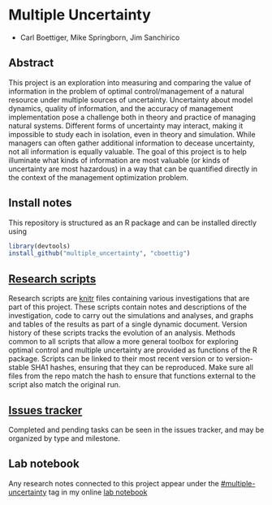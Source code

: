 Multiple Uncertainty
====================

* Carl Boettiger, Mike Springborn, Jim Sanchirico


Abstract
--------

This project is an exploration into measuring and comparing the value of information in the problem of optimal control/management of a natural resource under multiple sources of uncertainty.  Uncertainty about model dynamics, quality of information, and the accuracy of management implementation pose a challenge both in theory and practice of managing natural systems.  Different forms of uncertainty may interact, making it impossible to study each in isolation, even in theory and simulation.  While managers can often gather additional information to decease uncertainty, not all information is equally valuable.  The goal of this project is to help illuminate what kinds of information are most valuable (or kinds of uncertainty are most hazardous) in a way that can be quantified directly in the context of the management optimization problem.  


Install notes
-------------

This repository is structured as an R package and can be installed directly using 

```r
library(devtools)
install_github("multiple_uncertainty", "cboettig")
```

[Research scripts](https://github.com/cboettig/multiple_uncertainty/tree/master/inst/examples)
--------------------

Research scripts are [knitr](http://yihui.name/knitr) files containing various investigations that are part of this project.  These scripts contain notes and descriptions of the investigation, code to carry out the simulations and analyses, and graphs and tables of the results as part of a single dynamic document.  Version history of these scripts tracks the evolution of an analysis.  Methods common to all scripts that allow a more general toolbox for exploring optimal control and multiple uncertainty are provided as functions of the R package.  Scripts can be linked to their most recent version or to version-stable SHA1 hashes, ensuring that they can be reproduced.  Make sure all files from the repo match the hash to ensure that functions external to the script also match the original run.  

[Issues tracker](https://github.com/cboettig/multiple_uncertainty/issues)
------------------

Completed and pending tasks can be seen in the issues tracker, and may be organized by type and milestone.  

Lab notebook
------------

Any research notes connected to this project appear under the [#multiple-uncertainty](http://carlboettiger.info/tags.html#multiple-uncertainty) tag in my online [lab notebook](http://carlboettiger.info/lab-notebook)


